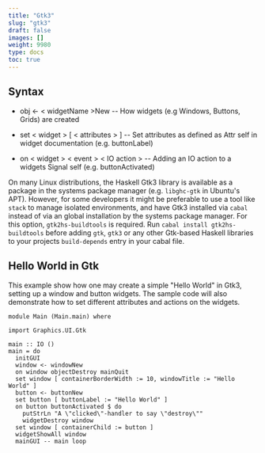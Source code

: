 ```yaml
---
title: "Gtk3"
slug: "gtk3"
draft: false
images: []
weight: 9980
type: docs
toc: true
---
```


## Syntax
- obj <- < widgetName >New -- How widgets (e.g Windows, Buttons, Grids) are created

- set < widget > [ < attributes > ] -- Set attributes as defined as Attr self in widget documentation (e.g. buttonLabel)

- on < widget > < event > < IO action > -- Adding an IO action to a widgets Signal self (e.g. buttonActivated)




On many Linux distributions, the Haskell Gtk3 library is available as a package in the systems package manager (e.g. `libghc-gtk` in Ubuntu's APT). However, for some developers it might be preferable to use a tool like `stack` to manage isolated environments, and have Gtk3 installed via `cabal` instead of via an global installation by the systems package manager. For this option, `gtk2hs-buildtools` is required. Run `cabal install gtk2hs-buildtools` before adding `gtk`, `gtk3` or any other Gtk-based Haskell libraries to your projects `build-depends` entry in your cabal file.
    

## Hello World in Gtk
This example show how one may create a simple "Hello World" in Gtk3, setting up a window and button widgets. The sample code will also demonstrate how to set different attributes and actions on the widgets.
<!-- language: haskell-lang -->

    module Main (Main.main) where
    
    import Graphics.UI.Gtk
    
    main :: IO ()
    main = do
      initGUI
      window <- windowNew
      on window objectDestroy mainQuit
      set window [ containerBorderWidth := 10, windowTitle := "Hello World" ]
      button <- buttonNew
      set button [ buttonLabel := "Hello World" ]
      on button buttonActivated $ do
        putStrLn "A \"clicked\"-handler to say \"destroy\""
        widgetDestroy window
      set window [ containerChild := button ]
      widgetShowAll window
      mainGUI -- main loop



